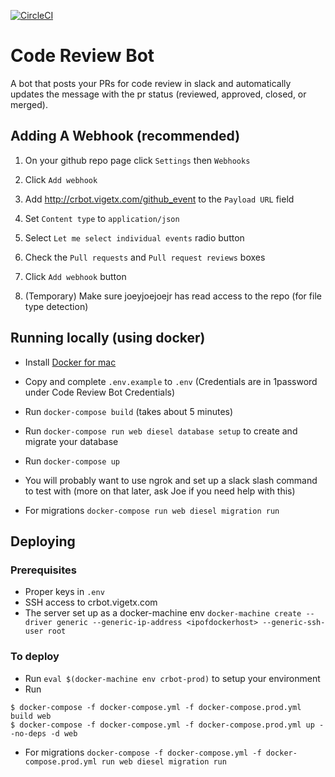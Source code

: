 [![CircleCI](https://circleci.com/gh/vigetlabs/code_review_bot.svg?style=svg&circle-token=35183e609cd216df24f1668009b60bbcdfe13c73)](https://circleci.com/gh/vigetlabs/code_review_bot)

# Code Review Bot
A bot that posts your PRs for code review in slack and automatically updates the message with the pr status (reviewed, approved, closed, or merged).

## Adding A Webhook (recommended)

1. On your github repo page click `Settings` then `Webhooks`
2. Click `Add webhook`
3. Add http://crbot.vigetx.com/github_event to the `Payload URL` field
4. Set `Content type` to `application/json`
5. Select `Let me select individual events` radio button
6. Check the `Pull requests` and `Pull request reviews` boxes
7. Click `Add webhook` button

8. (Temporary) Make sure joeyjoejoejr has read access to the repo (for file type
   detection)

## Running locally (using docker)
* Install [Docker for mac](https://docs.docker.com/v17.12/docker-for-mac/install/)
* Copy and complete `.env.example` to `.env` (Credentials are in 1password under Code Review Bot Credentials)
* Run `docker-compose build` (takes about 5 minutes)
* Run `docker-compose run web diesel database setup` to create and migrate your
  database
* Run `docker-compose up`
* You will probably want to use ngrok and set up a slack slash command to test
  with (more on that later, ask Joe if you need help with this)

* For migrations `docker-compose run web diesel migration run`

## Deploying
### Prerequisites
* Proper keys in `.env`
* SSH access to crbot.vigetx.com
* The server set up as a docker-machine env `docker-machine create --driver generic --generic-ip-address <ipofdockerhost> --generic-ssh-user root`

### To deploy
* Run `eval $(docker-machine env crbot-prod)` to setup your environment
* Run
```
$ docker-compose -f docker-compose.yml -f docker-compose.prod.yml build web
$ docker-compose -f docker-compose.yml -f docker-compose.prod.yml up --no-deps -d web
```
* For migrations `docker-compose -f docker-compose.yml -f docker-compose.prod.yml run web diesel migration run`
